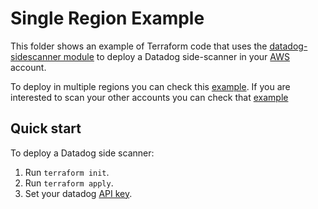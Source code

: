 # Single Region Example

This folder shows an example of Terraform code that uses the [datadog-sidescanner module](https://github.com/Datadog/terraform-datadog-sidescanner) to deploy a Datadog side-scanner in your [AWS](https://aws.amazon.com/) account.

To deploy in multiple regions you can check this [example](../multi_region/README.md).
If you are interested to scan your other accounts you can check that [example](../cross_account/README.md)

## Quick start

To deploy a Datadog side scanner:

1. Run `terraform init`.
1. Run `terraform apply`.
1. Set your datadog [API key](https://docs.datadoghq.com/account_management/api-app-keys/).